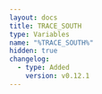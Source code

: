 ```yaml
---
layout: docs
title: TRACE_SOUTH
type: Variables
name: "%TRACE_SOUTH%"
hidden: true
changelog:
  - type: Added
    version: v0.12.1
---
```

